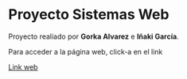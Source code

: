 <!DOCTYPE html>
<html lang="en" dir="ltr">
  <head>
    <meta charset="utf-8">
  </head>
  <body>
    <h1>Proyecto Sistemas Web</h1>
    <p> Proyecto realiado por <strong>Gorka Alvarez</strong> e <strong>Iñaki García</strong>.</p>
    <p> Para acceder a la página web, click-a en el link</p>
    <a href="http://sw19-20.000webhostapp.com/ProyectoWS19G18/php/Layout.php">Link web </a>
  </body>
</html>

